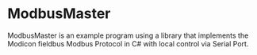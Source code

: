 # ModbusMaster
ModbusMaster is an example program using a library that implements the Modicon fieldbus Modbus Protocol in C# with local control via Serial Port.
